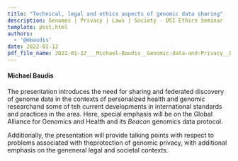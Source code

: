 ```yaml
---
title: "Technical, legal and ethics aspects of genomic data sharing"
description: Genomes | Privacy | Laws | Society - DSI Ethics Seminar
template: post.html 
authors:
  - '@mbaudis'
date: 2022-01-12
pdf_file_name: 2022-01-12___Michael-Baudis__Genomic-data-and-Privacy__DSI.pdf
---
```


#### Michael Baudis

The presentation introduces the need for sharing and federated discovery of
genome data in the contexts of personalized health and genomic researchand some
of teh current developments in international standards and practices in the
area.<!--more--> Here, special emphasis will be on the Global Alliance for
Genomics and Health and its _Beacon_ genomics data protocol.

Additionally, the presentation will provide talking points with respect to
problems associated with theprotection of genomic privacy, with additional
emphasis on the geneneral legal and societal contexts.